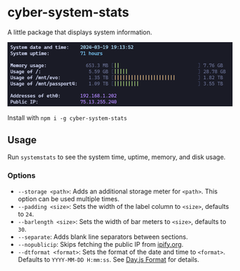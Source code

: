 # cyber-system-stats
A little package that displays system information.

![Demo](/demo.png)

Install with `npm i -g cyber-system-stats`

## Usage
Run `systemstats` to see the system time, uptime, memory, and disk usage.

### Options
* `--storage <path>`: Adds an additional storage meter for `<path>`. This option can be used multiple times.
* `--padding <size>`: Sets the width of the label column to `<size>`, defaults to `24`.
* `--barlength <size>`: Sets the width of bar meters to `<size>`, defaults to `30`.
* `--separate`: Adds blank line separators between sections.
* `--nopublicip`: Skips fetching the public IP from [ipify.org](https://www.ipify.org/).
* `--dtformat <format>`: Sets the format of the date and time to `<format>`. Defaults to `YYYY-MM-DD H:mm:ss`. See [Day.js Format](https://day.js.org/docs/en/display/format) for details.